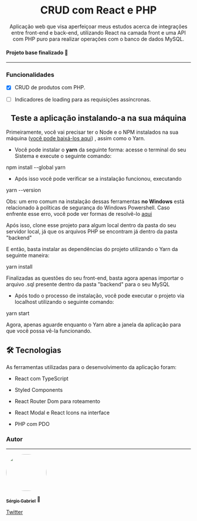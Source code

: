 <h1  align="center">CRUD com React  e PHP</h1>

<p  align="center">Aplicação web que visa aperfeiçoar meus estudos acerca de integrações entre front-end e back-end, utilizando React na camada front e uma API com PHP puro para realizar operações com o banco de dados MySQL.</p>

<h4>Projeto base finalizado 🚀</h4>

<hr>

<h3>Funcionalidades</h3>

  

- [x] CRUD de produtos com PHP.

- [ ]  Indicadores de loading para as requisições assíncronas.


<h2  align="center">Teste a aplicação instalando-a na sua máquina</h2>

<p>Primeiramente, você vai precisar ter o Node e o NPM instalados na sua máquina (<a  href="https://nodejs.org/en/download/">você pode baixá-los aqui</a>) , assim como o Yarn.

  

- Você pode instalar o <strong>yarn</strong> da seguinte forma: acesse o terminal do seu Sistema e execute o seguinte comando:

  

npm install --global yarn

- Após isso você pode verificar se a instalação funcionou, executando

yarn --version

  

Obs: um erro comum na instalação dessas ferramentas <strong>no Windows</strong> está relacionado à políticas de segurança do Windows Powershell. Caso enfrente esse erro, você pode ver formas de resolvê-lo <a  href="https://pt.stackoverflow.com/questions/220078/o-que-significa-o-erro-execu%C3%A7%C3%A3o-de-scripts-foi-desabilitada-neste-sistema">aqui</a>

  

<p>Após isso, clone esse projeto para algum local dentro da pasta do seu servidor local, já que os arquivos PHP se encontram já dentro da pasta "backend"</p>

<p>E então, basta instalar as dependências do projeto utilizando o Yarn da seguinte maneira: </p>
	yarn install

<p>Finalizadas as questões do seu front-end, basta agora apenas importar o arquivo .sql presente dentro da pasta "backend" para o seu MySQL</p>

- Após todo o processo de instalação, você pode executar o projeto via localhost utilizando o seguinte comando:

  

yarn start

  

Agora, apenas aguarde enquanto o Yarn abre a janela da aplicação para que você possa vê-la funcionando.

<h2>🛠 Tecnologias</h2>

  

As ferramentas utilizadas para o desenvolvimento da aplicação foram:

  

- React com TypeScript

- Styled Components

- React Router Dom para roteamento

- React Modal e React Icons na interface
- PHP com PDO

  

### Autor

---

  

<a  href="https://github.com/0horaa">

<img  style="border-radius: 50px"  src="https://github.com/0horaa.png"  width="110px;"  height="100px"  alt=""/>

<br />

<sub><b>Sérgio Gabriel</b></sub></a> 🚀<br>

<a  href="https://twitter.com/0hora_">Twitter</a><br>